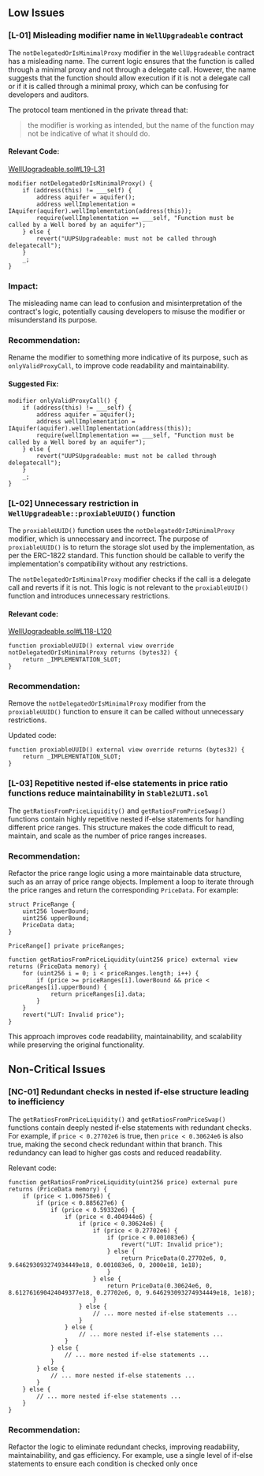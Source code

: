 ## Low Issues


### [L-01] Misleading modifier name in `WellUpgradeable` contract

The `notDelegatedOrIsMinimalProxy` modifier in the `WellUpgradeable` contract has a misleading name. The current logic ensures that the function is called through a minimal proxy and not through a delegate call. However, the name suggests that the function should allow execution if it is not a delegate call or if it is called through a minimal proxy, which can be confusing for developers and auditors.

The protocol team mentioned in the private thread that:
> the modifier is working as intended, but the name of the function may not be indicative of what it should do.

#### Relevant Code:
[WellUpgradeable.sol#L19-L31](https://github.com/code-423n4/2024-07-basin/blob/7d5aacbb144d0ba0bc358dfde6e0cc913d25310e/src/WellUpgradeable.sol#L19-L31)
```solidity
modifier notDelegatedOrIsMinimalProxy() {
    if (address(this) != ___self) {
        address aquifer = aquifer();
        address wellImplementation = IAquifer(aquifer).wellImplementation(address(this));
        require(wellImplementation == ___self, "Function must be called by a Well bored by an aquifer");
    } else {
        revert("UUPSUpgradeable: must not be called through delegatecall");
    }
    _;
}
```

### Impact:
The misleading name can lead to confusion and misinterpretation of the contract's logic, potentially causing developers to misuse the modifier or misunderstand its purpose.

### Recommendation:
Rename the modifier to something more indicative of its purpose, such as `onlyValidProxyCall`, to improve code readability and maintainability.

#### Suggested Fix:
```solidity
modifier onlyValidProxyCall() {
    if (address(this) != ___self) {
        address aquifer = aquifer();
        address wellImplementation = IAquifer(aquifer).wellImplementation(address(this));
        require(wellImplementation == ___self, "Function must be called by a Well bored by an aquifer");
    } else {
        revert("UUPSUpgradeable: must not be called through delegatecall");
    }
    _;
}
```




### [L-02] Unnecessary restriction in `WellUpgradeable::proxiableUUID()` function

The `proxiableUUID()` function uses the `notDelegatedOrIsMinimalProxy` modifier, which is unnecessary and incorrect. The purpose of `proxiableUUID()` is to return the storage slot used by the implementation, as per the ERC-1822 standard. This function should be callable to verify the implementation's compatibility without any restrictions.

The `notDelegatedOrIsMinimalProxy` modifier checks if the call is a delegate call and reverts if it is not. This logic is not relevant to the `proxiableUUID()` function and introduces unnecessary restrictions.

#### Relevant code:
[WellUpgradeable.sol#L118-L120](https://github.com/code-423n4/2024-07-basin/blob/7d5aacbb144d0ba0bc358dfde6e0cc913d25310e/src/WellUpgradeable.sol#L118-L120)
```solidity
function proxiableUUID() external view override notDelegatedOrIsMinimalProxy returns (bytes32) {
    return _IMPLEMENTATION_SLOT;
}
```

### Recommendation:
Remove the `notDelegatedOrIsMinimalProxy` modifier from the `proxiableUUID()` function to ensure it can be called without unnecessary restrictions.

Updated code:
```solidity
function proxiableUUID() external view override returns (bytes32) {
    return _IMPLEMENTATION_SLOT;
}
```




### [L-03] Repetitive nested if-else statements in price ratio functions reduce maintainability in `Stable2LUT1.sol`

The `getRatiosFromPriceLiquidity()` and `getRatiosFromPriceSwap()` functions contain highly repetitive nested if-else statements for handling different price ranges. This structure makes the code difficult to read, maintain, and scale as the number of price ranges increases.

### Recommendation: 
Refactor the price range logic using a more maintainable data structure, such as an array of price range objects. Implement a loop to iterate through the price ranges and return the corresponding `PriceData`. For example:

```solidity
struct PriceRange {
    uint256 lowerBound;
    uint256 upperBound;
    PriceData data;
}

PriceRange[] private priceRanges;

function getRatiosFromPriceLiquidity(uint256 price) external view returns (PriceData memory) {
    for (uint256 i = 0; i < priceRanges.length; i++) {
        if (price >= priceRanges[i].lowerBound && price < priceRanges[i].upperBound) {
            return priceRanges[i].data;
        }
    }
    revert("LUT: Invalid price");
}
```

This approach improves code readability, maintainability, and scalability while preserving the original functionality.



## Non-Critical Issues



### [NC-01] Redundant checks in nested if-else structure leading to inefficiency

The `getRatiosFromPriceLiquidity()` and `getRatiosFromPriceSwap()` functions contain deeply nested if-else statements with redundant checks. For example, if `price < 0.27702e6` is true, then `price < 0.30624e6` is also true, making the second check redundant within that branch. This redundancy can lead to higher gas costs and reduced readability.

Relevant code:
```solidity
function getRatiosFromPriceLiquidity(uint256 price) external pure returns (PriceData memory) {
    if (price < 1.006758e6) {
        if (price < 0.885627e6) {
            if (price < 0.59332e6) {
                if (price < 0.404944e6) {
                    if (price < 0.30624e6) {
                        if (price < 0.27702e6) {
                            if (price < 0.001083e6) {
                                revert("LUT: Invalid price");
                            } else {
                                return PriceData(0.27702e6, 0, 9.646293093274934449e18, 0.001083e6, 0, 2000e18, 1e18);
                            }
                        } else {
                            return PriceData(0.30624e6, 0, 8.612761690424049377e18, 0.27702e6, 0, 9.646293093274934449e18, 1e18);
                        }
                    } else {
                        // ... more nested if-else statements ...
                    }
                } else {
                    // ... more nested if-else statements ...
                }
            } else {
                // ... more nested if-else statements ...
            }
        } else {
            // ... more nested if-else statements ...
        }
    } else {
        // ... more nested if-else statements ...
    }
}
```

### Recommendation:
Refactor the logic to eliminate redundant checks, improving readability, maintainability, and gas efficiency. For example, use a single level of if-else statements to ensure each condition is checked only once